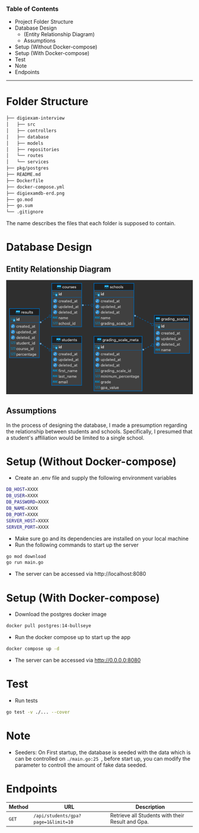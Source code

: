 ### Table of Contents
  - Project Folder Structure
  - Database Design
    - (Entity Relationship Diagram)
    - Assumptions
  - Setup (Without Docker-compose)
  - Setup (With Docker-compose)
  - Test
  - Note
  - Endpoints

---

# Folder Structure
  ```bash
├── digiexam-interview
│   ├── src
│   ├── controllers
│   ├── database
│   ├── models
│   ├── repositories
│   └── routes
│   └── services
├── pkg/postgres
├── README.md
├── Dockerfile
├── docker-compose.yml
├── digiexamdb-erd.png
├── go.mod
├── go.sum
└── .gitignore
```
  The name describes the files that each folder is supposed to contain.

# Database Design

## Entity Relationship Diagram

![Database Design](./digiexamdb-erd.png)

## Assumptions
In the process of designing the database, I made a presumption regarding the relationship between students and schools. Specifically, I presumed that a student's affiliation would be limited to a single school.

# Setup (Without Docker-compose)
- Create an .env file and supply the following environment variables
```sh
DB_HOST=XXXX
DB_USER=XXXX
DB_PASSWORD=XXXX
DB_NAME=XXXX
DB_PORT=XXXX
SERVER_HOST=XXXX
SERVER_PORT=XXXX
```
- Make sure go and its dependencies are installed on your local machine
- Run the following commands to start up the server 
 ```sh
go mod download
go run main.go
```
- The server can be accessed via http://localhost:8080
# Setup (With Docker-compose)
- Download the postgres docker image
```sh
docker pull postgres:14-bullseye
```

- Run the docker compose up to start up the app
 ```sh
docker compose up -d
```

- The server can be accessed via http://0.0.0.0:8080


# Test
- Run tests
```sh
go test -v ./... --cover
```

# Note
- Seeders: On First startup, the database is seeded with the data which is can be controlled on ```./main.go:25 ```, before start up, you can modify the parameter to controll the amount of fake data seeded.

# Endpoints


| Method   | URL                                      | Description                              |
| -------- | ---------------------------------------- | ---------------------------------------- |
| `GET`    | `/api/students/gpa?page=1&limit=10`                             | Retrieve all Students with their Result and Gpa.                      
